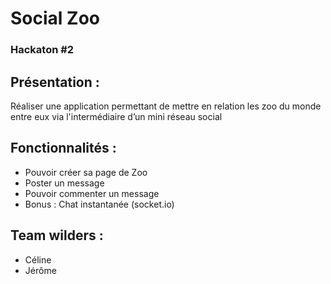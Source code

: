 # Social Zoo
### Hackaton #2

## Présentation :
Réaliser une application permettant
de mettre en relation les zoo du monde
entre eux via l'intermédiaire d’un mini
réseau social

## Fonctionnalités :
- Pouvoir créer sa page de Zoo
- Poster un message
- Pouvoir commenter un message
- Bonus : Chat instantanée (socket.io)

## Team wilders :
- Céline
- Jérôme
